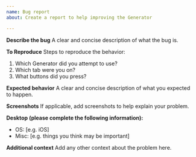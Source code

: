 ```yaml
---
name: Bug report
about: Create a report to help improving the Generator

---
```


**Describe the bug**
A clear and concise description of what the bug is.

**To Reproduce**
Steps to reproduce the behavior:
1. Which Generator did you attempt to use?
2. Which tab were you on?
3. What buttons did you press?


**Expected behavior**
A clear and concise description of what you expected to happen.

**Screenshots**
If applicable, add screenshots to help explain your problem.

**Desktop (please complete the following information):**
 - OS: [e.g. iOS]
 - Misc: [e.g. things you think may be important]

**Additional context**
Add any other context about the problem here.
